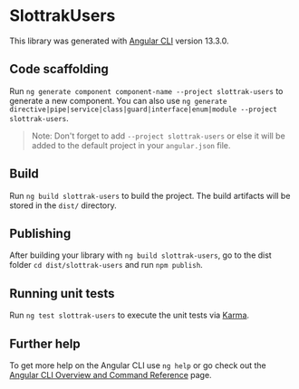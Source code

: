 # SlottrakUsers

This library was generated with [Angular CLI](https://github.com/angular/angular-cli) version 13.3.0.

## Code scaffolding

Run `ng generate component component-name --project slottrak-users` to generate a new component. You can also use `ng generate directive|pipe|service|class|guard|interface|enum|module --project slottrak-users`.
> Note: Don't forget to add `--project slottrak-users` or else it will be added to the default project in your `angular.json` file. 

## Build

Run `ng build slottrak-users` to build the project. The build artifacts will be stored in the `dist/` directory.

## Publishing

After building your library with `ng build slottrak-users`, go to the dist folder `cd dist/slottrak-users` and run `npm publish`.

## Running unit tests

Run `ng test slottrak-users` to execute the unit tests via [Karma](https://karma-runner.github.io).

## Further help

To get more help on the Angular CLI use `ng help` or go check out the [Angular CLI Overview and Command Reference](https://angular.io/cli) page.
